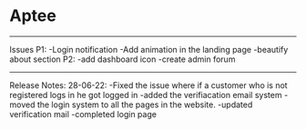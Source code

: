 # Aptee
**********************************************************************************************************
Issues
P1:
-Login notification
-Add animation in the landing page
-beautify about section
P2:
-add dashboard icon
-create admin forum

**********************************************************************************************************
Release Notes:
28-06-22: 
-Fixed the issue where if a customer who is not registered logs in he got logged in
-added the verifiacation email system
-moved the login system to all the pages in the website.
-updated verification mail
-completed login page

